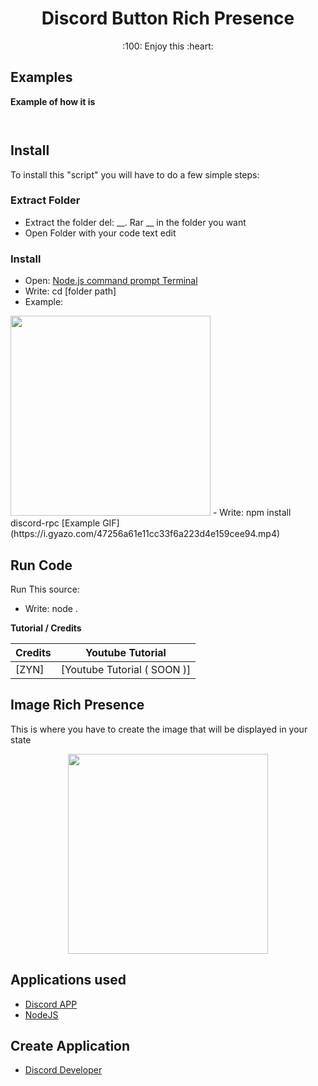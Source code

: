 <h1 align="center">Discord Button Rich Presence</h1>
<p align="center">:100: Enjoy this :heart:</p>


## Examples

**Example of how it is** 

<p align="center">
  <img src="https://i.gyazo.com/e551d2827348191ef2a98789e5ca12e7.png" alt=""/>
</p>

<p align="center">
  <img src="https://i.gyazo.com/7e7797aa90df62b5e80e5527512c0e15.png" alt=""/>
</p>


## Install

To install this "script" you will have to do a few simple steps:

 ### Extract Folder
  - Extract the folder del: __. Rar __ in the folder you want
  - Open Folder with your code text edit
 
 ### Install
  - Open: [Node.js command prompt Terminal](https://nodejs.org/en/) 
  - Write: cd [folder path] 
   - Example: <p align="center">
   <img src="https://cdn.discordapp.com/attachments/721337166495481856/805109253701369866/unknown.png" width="320">
   - Write: npm install discord-rpc [Example GIF](https://i.gyazo.com/47256a61e11cc33f6a223d4e159cee94.mp4)
 
## Run Code
 Run This source:
  - Write: node .

**Tutorial / Credits**

Credits | Youtube Tutorial 
-------- | ----------------
[ZYN] | [Youtube Tutorial ( SOON )]

## Image Rich Presence

This is where you have to create the image that will be displayed in your state

<p align="center">
  <img src="https://cdn.discordapp.com/attachments/721337166495481856/805104186390872124/unknown.png" width="320" />
</p>

## Applications used

- [Discord APP](https://discord.com/api/download?platform=win)
- [NodeJS](https://nodejs.org/en/)

## Create Application

- [Discord Developer](https://discord.com/developers/applications)
